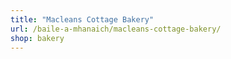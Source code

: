 ```yaml
---
title: "Macleans Cottage Bakery"
url: /baile-a-mhanaich/macleans-cottage-bakery/
shop: bakery
---
```

